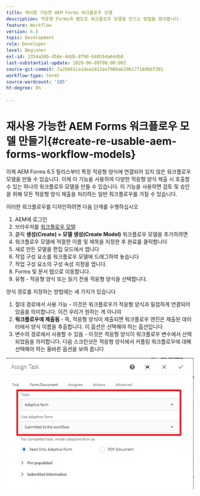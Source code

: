 ```yaml
---
title: 재사용 가능한 AEM Forms 워크플로우 모델
description: 적응형 Forms과 별도로 워크플로우 모델을 만드는 방법을 알아봅니다.
feature: Workflow
version: 6.5
topic: Development
role: Developer
level: Beginner
exl-id: 3354a58b-d58e-4ddb-8f90-648554a64db8
last-substantial-update: 2020-06-09T00:00:00Z
source-git-commit: 7a2bb61ca1dea1013eef088a629b17718dbbf381
workflow-type: tm+mt
source-wordcount: '285'
ht-degree: 0%

---
```


# 재사용 가능한 AEM Forms 워크플로우 모델 만들기{#create-re-usable-aem-forms-workflow-models}

이제 AEM Forms 6.5 릴리스부터 특정 적응형 양식에 연결되어 있지 않은 워크플로우 모델을 만들 수 있습니다. 이제 이 기능을 사용하여 다양한 적응형 양식 제출 시 호출할 수 있는 하나의 워크플로우 모델을 만들 수 있습니다. 이 기능을 사용하면 검토 및 승인을 위해 모든 적응형 양식 제출을 처리하는 일반 워크플로우를 가질 수 있습니다.

이러한 워크플로우를 디자인하려면 다음 단계를 수행하십시오

1. AEM에 로그인
1. 브라우저를 [워크플로우 모델](http://localhost:4502/libs/cq/workflow/admin/console/content/models.html)
1. 클릭 __생성(Create) > 모델 생성(Create Model)__ 워크플로우 모델을 추가하려면
1. 워크플로우 모델에 적절한 이름 및 제목을 지정한 후 완료를 클릭합니다
1. 새로 만든 모델을 편집 모드에서 엽니다
1. 작업 구성 요소를 워크플로우 모델에 드래그하여 놓습니다
1. 작업 구성 요소의 구성 속성 지정을 엽니다.
1. Forms 및 문서 탭으로 이동합니다.
1. 유형 - 적응형 양식 또는 읽기 전용 적응형 양식을 선택합니다.

양식 경로를 지정하는 방법에는 세 가지가 있습니다

1. 절대 경로에서 사용 가능 - 이것은 워크플로우가 적응형 양식과 밀접하게 연결되어 있음을 의미합니다. 이건 우리가 원하는 게 아니야
1. **워크플로우에 제출됨** - 즉, 적응형 양식이 제출되면 워크플로우 엔진은 제출된 데이터에서 양식 이름을 추출합니다. 이 옵션은 선택해야 하는 옵션입니다
1. 변수의 경로에서 사용할 수 있음 - 이것은 적응형 양식이 워크플로우 변수에서 선택되었음을 의미합니다. 다음 스크린샷은 적응형 양식에서 커플링 워크플로우에 대해 선택해야 하는 올바른 옵션을 보여 줍니다

![재사용 가능한 AEM Forms 워크플로우 모델](assets/workflomodel.PNG)
